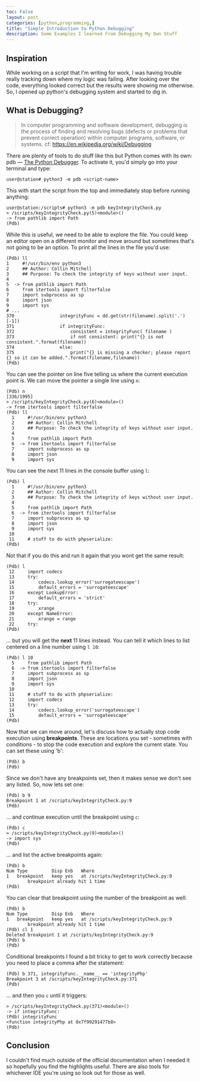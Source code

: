 ```yaml
---
toc: False
layout: post
categories: [python,programming,]
title: "Simple Introduction to Python Debugging"
description: Some Examples I learned From Debugging My Own Stuff
---
```


## Inspiration
While working on a script that I'm writing for work, I was having trouble really tracking down where my logic was failing. After looking over the code, everything looked correct but the results were showing me otherwise. So, I opened up python's debugging system and started to dig in.

## What is Debugging?
> In computer programming and software development, debugging is the process of finding and resolving bugs (defects or problems that prevent correct operation) within computer programs, software, or systems.
> cf: https://en.wikipedia.org/wiki/Debugging

There are plenty of tools to do stuff like this but Python comes with its own: pdb — [The Python Debugger](https://docs.python.org/3/library/pdb.html).
To activate it, you'd simply go into your terminal and type:
```
user@station# python3 -m pdb <script-name>
```
This with start the script from the top and immediately stop before running anything:
```
user@station:/scripts# python3 -m pdb keyIntegrityCheck.py
> /scripts/keyIntegrityCheck.py(5)<module>()
-> from pathlib import Path
(Pdb)
```
While this is useful, we need to be able to explore the file. You could keep an editor open on a different monitor and move around but sometimes that's not going to be an option. To print all the lines in the file  you'd use:
```
(Pdb) ll                                                                                    
1     #!/usr/bin/env python3                                        
2     ## Author: Collin Mitchell                                 
3     ## Purpose: To check the integrity of keys without user input.  
4                                                                               
5  -> from pathlib import Path                                                   
6     from itertools import filterfalse                                            
7     import subprocess as sp                                                          
8     import json                                                                     
9     import sys    
# ...
370                 integrityFunc = dd.get(str(filename).split('.')[-1])
371                 if integrityFunc:
372                     consistent = integrityFunc( filename )
373                     if not consistent: print("{} is not consistent.".format(filename))
374                 else:
375                     print("{} is missing a checker; please report {} so it can be added.".format(filename,filename))
(Pdb)
```
You can see the pointer on line five telling us where the current execution point is. We can move the pointer a single line using `n`:
```
(Pdb) n                                                                                                                                                                   [336/1995]
> /scripts/keyIntegrityCheck.py(6)<module>()
-> from itertools import filterfalse                   
(Pdb) ll                                                                                    
  1     #!/usr/bin/env python3                                        
  2     ## Author: Collin Mitchell                                 
  3     ## Purpose: To check the integrity of keys without user input.  
  4                                                                               
  5     from pathlib import Path                                                   
  6  -> from itertools import filterfalse                                            
  7     import subprocess as sp                                                          
  8     import json                                                                     
  9     import sys     
```
You can see the next 11 lines in the console buffer using `l`:
```
(Pdb) l
  1     #!/usr/bin/env python3
  2     ## Author: Collin Mitchell
  3     ## Purpose: To check the integrity of keys without user input.
  4  
  5     from pathlib import Path
  6  -> from itertools import filterfalse
  7     import subprocess as sp
  8     import json
  9     import sys
 10  
 11     # stuff to do with phpserialize:
(Pdb)
```
Not that if you do this and run it again that you wont get the same result:
```
(Pdb) l
 12     import codecs
 13     try:
 14         codecs.lookup_error('surrogateescape')
 15         default_errors = 'surrogateescape'
 16     except LookupError:
 17         default_errors = 'strict'
 18     try:
 19         xrange
 20     except NameError:
 21         xrange = range
 22     try:
(Pdb)
```
... but you will get the **next** 11 lines instead. You can tell it which lines to list centered on a line number using `l 10`:
```
(Pdb) l 10
  5     from pathlib import Path
  6  -> from itertools import filterfalse
  7     import subprocess as sp
  8     import json
  9     import sys
 10  
 11     # stuff to do with phpserialize:
 12     import codecs
 13     try:
 14         codecs.lookup_error('surrogateescape')
 15         default_errors = 'surrogateescape'
(Pdb)
```
Now that we can move around, let's discuss how to actually stop code execution using **breakpoints**. These are locations you set - sometimes with conditions - to stop the code execution and explore the current state. You can set these using 'b':
```
(Pdb) b
(Pdb)
```
Since we don't have any breakpoints set, then it makes sense we don't see any listed. So, now lets set one:
```
(Pdb) b 9
Breakpoint 1 at /scripts/keyIntegrityCheck.py:9
(Pdb)
```
... and continue execution until the breakpoint using `c`:
```
(Pdb) c
> /scripts/keyIntegrityCheck.py(9)<module>()
-> import sys
(Pdb)
```
... and list the active breakpoints again:
```
(Pdb) b
Num Type         Disp Enb   Where
1   breakpoint   keep yes   at /scripts/keyIntegrityCheck.py:9
        breakpoint already hit 1 time
(Pdb)
```
You can clear that breakpoint using the number of the breakpoint as well:
```
(Pdb) b
Num Type         Disp Enb   Where
1   breakpoint   keep yes   at /scripts/keyIntegrityCheck.py:9
        breakpoint already hit 1 time
(Pdb) cl 1
Deleted breakpoint 1 at /scripts/keyIntegrityCheck.py:9
(Pdb) b
(Pdb)
```
Conditional breakpoints I found a bit tricky to get to work correctly because you need to place a comma after the statement:
```
(Pdb) b 371, integrityFunc.__name__ == 'integrityPhp'
Breakpoint 3 at /scripts/keyIntegrityCheck.py:371
(Pdb)
```
... and then you `c` until it triggers:
```
> /scripts/keyIntegrityCheck.py(371)<module>()
-> if integrityFunc:
(Pdb) integrityFunc
<function integrityPhp at 0x7f99291477b8>
(Pdb)
```

## Conclusion
I couldn't find much outside of the official documentation when I needed it so hopefully you find the highlights useful.
There are also tools for whichever IDE you're using so look out for those as well.
